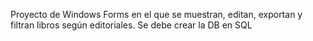 Proyecto de Windows Forms en el que se muestran, editan, exportan y filtran libros según editoriales.
Se debe crear la DB en SQL
